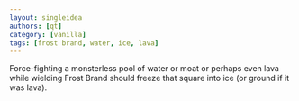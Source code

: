 ```yaml
---
layout: singleidea
authors: [qt]
category: [vanilla]
tags: [frost brand, water, ice, lava]
---
```

Force-fighting a monsterless pool of water or moat or perhaps even lava while
wielding Frost Brand should freeze that square into ice (or ground if it was
lava).
